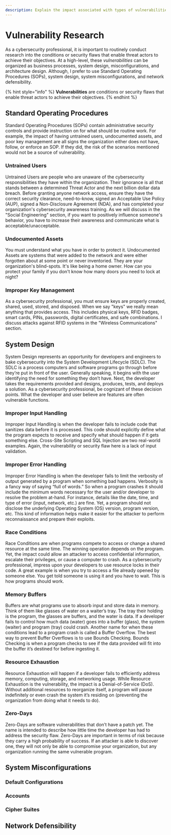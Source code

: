 ```yaml
---
description: Explain the impact associated with types of vulnerabilities.
---
```


# Vulnerability Research

As a cybersecurity professional, it is important to routinely conduct research into the conditions or security flaws that enable threat actors to achieve their objectives. At a high-level, these _vulnerabilities_ can be organized as business processes, system design, misconfigurations, and architecture design. Although, I prefer to use Standard Operating Procedures \(SOPs\), system design, system misconfigurations, and network defensibility.

{% hint style="info" %}
**Vulnerabilities** are conditions or security flaws that enable threat actors to achieve their objectives.
{% endhint %}

## Standard Operating Procedures

Standard Operating Procedures \(SOPs\) contain administrative security controls and provide instruction on for what should be routine work. For example, the impact of having untrained users, undocumented assets, and poor key management are all signs the organization either does not have, follow, or enforce an SOP. If they did, the risk of the scenarios mentioned would not be a source of vulnerability.

### Untrained Users

Untrained Users are people who are unaware of the cybersecurity responsibilities they have within the organization. Their ignorance is all that stands between a determined Threat Actor and the next billion dollar data breach. Before granting anyone network access, ensure they have the correct security clearance, need-to-know, signed an Acceptable Use Policy \(AUP\), signed a Non-Disclosure Agreement \(NDA\), and has completed your organization's cybersecurity awareness training. As we will discuss in the "Social Engineering" section, if you want to positively influence someone's behavior, you have to increase their awareness and communicate what is acceptable/unacceptable.

### Undocumented Assets

You must understand what you have in order to protect it. Undocumented Assets are systems that were added to the network and were either forgotten about at some point or never inventoried. They are your organization's blind-spots. It's like being a home owner. How can you protect your family if you don't know how many doors you need to lock at night?

### Improper Key Management

As a cybersecurity professional, you must ensure keys are properly created, shared, used, stored, and disposed. When we say "keys" we really mean anything that provides access. This includes physical keys, RFID badges, smart cards, PINs, passwords, digital certificates, and safe combinations. I discuss attacks against RFID systems in the "Wireless Communications" section.

## System Design

System Design represents an opportunity for developers and engineers to bake cybersecurity into the System Development Lifecycle \(SDLC\). The SDLC is a process computers and software programs go through before they’re put in front of the user. Generally speaking, it begins with the user identifying the need for something they don’t have. Next, the developer takes the requirements provided and designs, produces, tests, and deploys a solution. As a cybersecurity professional, be cognizant of these decision points. What the developer and user believe are features are often vulnerable functions.

### Improper Input Handling

Improper Input Handling is when the developer fails to include code that sanitizes data before it is processed. This code should explicitly define what the program expects to receive and specify what should happen if it gets something else. Cross-Site Scripting and SQL Injection are two real-world examples. Again, the vulnerability or security flaw here is a lack of input validation.

### Improper Error Handling

Improper Error Handling is when the developer fails to limit the verbosity of output generated by a program when something bad happens. Verbosity is a fancy way of saying “full of words.” So when a program crashes it should include the minimum words necessary for the user and/or developer to resolve the problem at-hand. For instance, details like the date, time, and type of error \(input, network, etc.\) are fine. Yet, a program should not disclose the underlying Operating System \(OS\) version, program version, etc. This kind of information helps make it easier for the attacker to perform reconnaissance and prepare their exploits.

### Race Conditions

Race Conditions are when programs compete to access or change a shared resource at the same time. The winning operation depends on the program. Yet, the impact could allow an attacker to access confidential information, escalate their privileges, or cause a computer to crash. As a cybersecurity professional, impress upon your developers to use resource locks in their code. A great example is when you try to access a file already opened by someone else. You get told someone is using it and you have to wait. This is how programs should work.

### Memory Buffers

Buffers are what programs use to absorb input and store data in memory. Think of them like glasses of water on a waiter’s tray. The tray their holding is the program, the glasses are buffers, and the water is data. If a developer fails to control how much data \(water\) goes into a buffer \(glass\), the system \(waiter\) and program \(tray\) could crash. Another name for when these conditions lead to a program crash is called a Buffer Overflow. The best way to prevent Buffer Overflows is to use Bounds Checking. Bounds Checking is when a program checks to see if the data provided will fit into the buffer it’s destined for before ingesting it.

### Resource Exhaustion

Resource Exhaustion will happen if a developer fails to efficiently address memory, computing, storage, and networking usage. While Resource Exhaustion is the vulnerability, the impact is a Denial-of-Service \(DoS\). Without additional resources to reorganize itself, a program will pause indefinitely or even crash the system it’s residing on \(preventing the organization from doing what it needs to do\).

### Zero-Days

Zero-Days are software vulnerabilities that don’t have a patch yet. The name is intended to describe how little time the developer has had to address the security flaw. Zero-Days are important in terms of risk because they carry a high probability of success. If an attacker is able to discover one, they will not only be able to compromise your organization, but any organization running the same vulnerable program.

## System Misconfigurations

### Default Configurations

### Accounts

### Cipher Suites

## Network Defensibility

